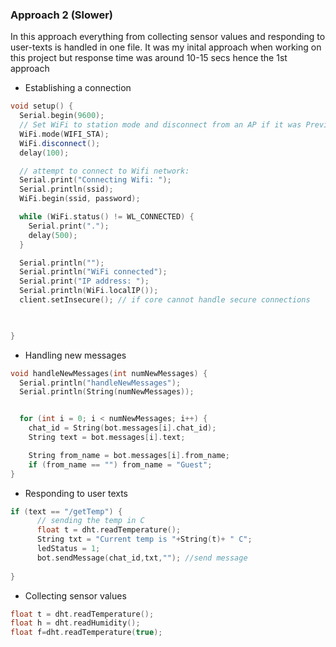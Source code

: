 ### Approach 2 (Slower) ###
In this approach everything from collecting sensor values and responding to user-texts is handled in one file. It was my inital approach when working on this project but response time was around 10-15 secs hence the 1st approach
- Establishing a connection
``` C++
void setup() {
  Serial.begin(9600);
  // Set WiFi to station mode and disconnect from an AP if it was Previously connected
  WiFi.mode(WIFI_STA);
  WiFi.disconnect();
  delay(100);

  // attempt to connect to Wifi network:
  Serial.print("Connecting Wifi: ");
  Serial.println(ssid);
  WiFi.begin(ssid, password);

  while (WiFi.status() != WL_CONNECTED) {
    Serial.print(".");
    delay(500);
  }

  Serial.println("");
  Serial.println("WiFi connected");
  Serial.print("IP address: ");
  Serial.println(WiFi.localIP());
  client.setInsecure(); // if core cannot handle secure connections

 

}
```
- Handling new messages
``` C++
void handleNewMessages(int numNewMessages) {
  Serial.println("handleNewMessages");
  Serial.println(String(numNewMessages));


  for (int i = 0; i < numNewMessages; i++) {
    chat_id = String(bot.messages[i].chat_id);
    String text = bot.messages[i].text;

    String from_name = bot.messages[i].from_name;
    if (from_name == "") from_name = "Guest";
}
``` 
- Responding to user texts
``` C++
if (text == "/getTemp") {
      // sending the temp in C
      float t = dht.readTemperature();
      String txt = "Current temp is "+String(t)+ " C";
      ledStatus = 1;
      bot.sendMessage(chat_id,txt,""); //send message 
      
}
```
- Collecting sensor values
``` C++
float t = dht.readTemperature();
float h = dht.readHumidity();
float f=dht.readTemperature(true);
```
